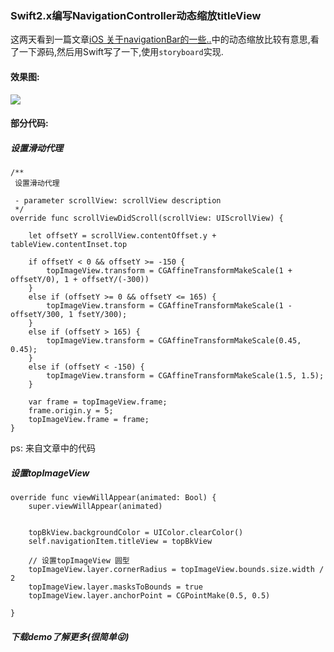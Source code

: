 ### Swift2.x编写NavigationController动态缩放titleView

这两天看到一篇文章[iOS 关于navigationBar的一些..](http://www.jianshu.com/p/b2585c37e14b)中的动态缩放比较有意思,看了一下源码,然后用Swift写了一下,使用`storyboard`实现.

#### 效果图:

![](https://o449xphwj.qnssl.com/NavTopImage.gif)


#### 部分代码:

##### 设置滑动代理

```
/**
 设置滑动代理
 
 - parameter scrollView: scrollView description
 */
override func scrollViewDidScroll(scrollView: UIScrollView) {
    
    let offsetY = scrollView.contentOffset.y + tableView.contentInset.top
    
    if offsetY < 0 && offsetY >= -150 {
        topImageView.transform = CGAffineTransformMakeScale(1 + offsetY/0), 1 + offsetY/(-300))
    }
    else if (offsetY >= 0 && offsetY <= 165) {
        topImageView.transform = CGAffineTransformMakeScale(1 - offsetY/300, 1 fsetY/300);
    }
    else if (offsetY > 165) {
        topImageView.transform = CGAffineTransformMakeScale(0.45, 0.45);
    }
    else if (offsetY < -150) {
        topImageView.transform = CGAffineTransformMakeScale(1.5, 1.5);
    }
    
    var frame = topImageView.frame;
    frame.origin.y = 5;
    topImageView.frame = frame;
}
```
ps: 来自文章中的代码

##### 设置topImageView

```
override func viewWillAppear(animated: Bool) {
    super.viewWillAppear(animated)
    
    
    topBkView.backgroundColor = UIColor.clearColor()
    self.navigationItem.titleView = topBkView
    
    // 设置topImageView 圆型
    topImageView.layer.cornerRadius = topImageView.bounds.size.width / 2
    topImageView.layer.masksToBounds = true
    topImageView.layer.anchorPoint = CGPointMake(0.5, 0.5)
    
}
```

##### 下载demo了解更多(很简单😜)
